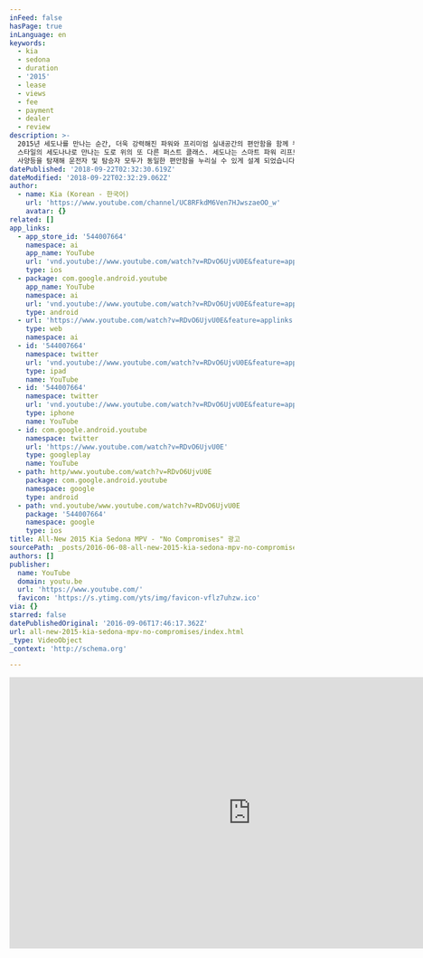 ```yaml
---
inFeed: false
hasPage: true
inLanguage: en
keywords:
  - kia
  - sedona
  - duration
  - '2015'
  - lease
  - views
  - fee
  - payment
  - dealer
  - review
description: >-
  2015년 세도나를 만나는 순간, 더욱 강력해진 파워와 프리미엄 실내공간의 편안함을 함께 누리실 수 있습니다. 도전적인 성능과 세련된
  스타일의 세도나나로 만나는 도로 위의 또 다른 퍼스트 클래스. 세도나는 스마트 파워 리프트게이트, 2열 퍼스트 클래스 라운지 시트 등 최첨단
  사양등을 탐재해 운전자 및 탐승자 모두가 동일한 편안함을 누리실 수 있게 설계 되었습니다.
datePublished: '2018-09-22T02:32:30.619Z'
dateModified: '2018-09-22T02:32:29.062Z'
author:
  - name: Kia (Korean - 한국어)
    url: 'https://www.youtube.com/channel/UC8RFkdM6Ven7HJwszaeOO_w'
    avatar: {}
related: []
app_links:
  - app_store_id: '544007664'
    namespace: ai
    app_name: YouTube
    url: 'vnd.youtube://www.youtube.com/watch?v=RDvO6UjvU0E&feature=applinks'
    type: ios
  - package: com.google.android.youtube
    app_name: YouTube
    namespace: ai
    url: 'vnd.youtube://www.youtube.com/watch?v=RDvO6UjvU0E&feature=applinks'
    type: android
  - url: 'https://www.youtube.com/watch?v=RDvO6UjvU0E&feature=applinks'
    type: web
    namespace: ai
  - id: '544007664'
    namespace: twitter
    url: 'vnd.youtube://www.youtube.com/watch?v=RDvO6UjvU0E&feature=applinks'
    type: ipad
    name: YouTube
  - id: '544007664'
    namespace: twitter
    url: 'vnd.youtube://www.youtube.com/watch?v=RDvO6UjvU0E&feature=applinks'
    type: iphone
    name: YouTube
  - id: com.google.android.youtube
    namespace: twitter
    url: 'https://www.youtube.com/watch?v=RDvO6UjvU0E'
    type: googleplay
    name: YouTube
  - path: http/www.youtube.com/watch?v=RDvO6UjvU0E
    package: com.google.android.youtube
    namespace: google
    type: android
  - path: vnd.youtube/www.youtube.com/watch?v=RDvO6UjvU0E
    package: '544007664'
    namespace: google
    type: ios
title: All-New 2015 Kia Sedona MPV - "No Compromises" 광고
sourcePath: _posts/2016-06-08-all-new-2015-kia-sedona-mpv-no-compromises.md
authors: []
publisher:
  name: YouTube
  domain: youtu.be
  url: 'https://www.youtube.com/'
  favicon: 'https://s.ytimg.com/yts/img/favicon-vflz7uhzw.ico'
via: {}
starred: false
datePublishedOriginal: '2016-09-06T17:46:17.362Z'
url: all-new-2015-kia-sedona-mpv-no-compromises/index.html
_type: VideoObject
_context: 'http://schema.org'

---
```

<iframe src="https://cdn.embedly.com/widgets/media.html?src=https%3A%2F%2Fwww.youtube.com%2Fembed%2FRDvO6UjvU0E%3Ffeature%3Doembed&amp;url=http%3A%2F%2Fwww.youtube.com%2Fwatch%3Fv%3DRDvO6UjvU0E&amp;image=https%3A%2F%2Fi.ytimg.com%2Fvi%2FRDvO6UjvU0E%2Fhqdefault.jpg&amp;key=b7d04c9b404c499eba89ee7072e1c4f7&amp;type=text%2Fhtml&amp;schema=youtube" width="854" height="480" scrolling="no" frameborder="0" allowfullscreen="" style=""></iframe>
